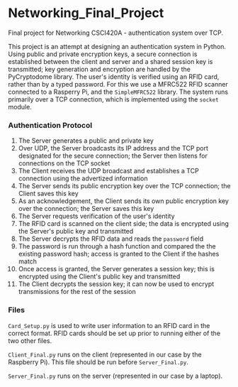 # Networking_Final_Project
Final project for Networking CSCI420A - authentication system over TCP.

This project is an attempt at designing an authentication system in Python. Using public and private encryption keys, a secure connection is established between the client and server and a shared session key is transmitted; key generation and encryption are handled by the PyCryptodome library. The user's identity is verified using an RFID card, rather than by a typed password. For this we use a MFRC522 RFID scanner connected to a Rasperry Pi, and the ```SimpleMFRC522``` library. The system runs primarily over a TCP connection, which is implemented using the ```socket``` module.

### Authentication Protocol
1. The Server generates a public and private key
2. Over UDP, the Server broadcasts its IP address and the TCP port designated for the secure connection; the Server then listens for connections on the TCP socket
3. The Client receives the UDP broadcast and establishes a TCP connection using the advertized information
4. The Server sends its public encryption key over the TCP connection; the Client saves this key
5. As an acknowledgement, the Client sends its own public encryption key over the connection; the Server saves this key
6. The Server requests verification of the user's identity
7. The RFID card is scanned on the client side; the data is encrypted using the Server's public key and transmitted
8. The Server decrypts the RFID data and reads the ```password``` field
9. The password is run through a hash function and compared the the existing password hash; access is granted to the Client if the hashes match
10. Once access is granted, the Server generates a session key; this is encrypted using the Client's public key and transmitted
11. The Client decrypts the session key; it can now be used to encrypt transmissions for the rest of the session

### Files
```Card_Setup.py``` is used to write user information to an RFID card in the correct format. RFID cards should be set up prior to running either of the two other files.

```Client_Final.py``` runs on the client (represented in our case by the Raspberry Pi). This file should be run before ```Server_Final.py```.

```Server_Final.py``` runs on the server (represented in our case by a laptop).

